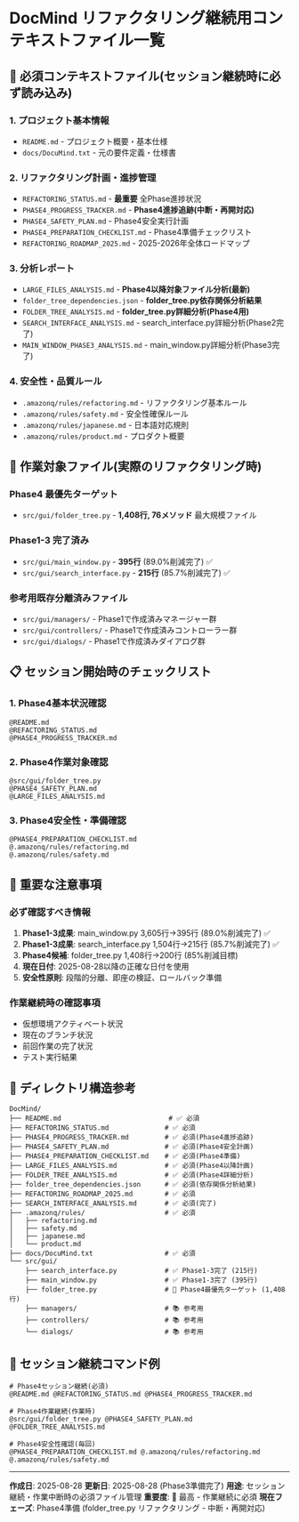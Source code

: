 # DocMind リファクタリング継続用コンテキストファイル一覧

## 🎯 必須コンテキストファイル(セッション継続時に必ず読み込み)

### 1. プロジェクト基本情報
- `README.md` - プロジェクト概要・基本仕様
- `docs/DocuMind.txt` - 元の要件定義・仕様書

### 2. リファクタリング計画・進捗管理
- `REFACTORING_STATUS.md` - **最重要** 全Phase進捗状況
- `PHASE4_PROGRESS_TRACKER.md` - **Phase4進捗追跡(中断・再開対応)**
- `PHASE4_SAFETY_PLAN.md` - Phase4安全実行計画
- `PHASE4_PREPARATION_CHECKLIST.md` - Phase4準備チェックリスト
- `REFACTORING_ROADMAP_2025.md` - 2025-2026年全体ロードマップ

### 3. 分析レポート
- `LARGE_FILES_ANALYSIS.md` - **Phase4以降対象ファイル分析(最新)**
- `folder_tree_dependencies.json` - **folder_tree.py依存関係分析結果**
- `FOLDER_TREE_ANALYSIS.md` - **folder_tree.py詳細分析(Phase4用)**
- `SEARCH_INTERFACE_ANALYSIS.md` - search_interface.py詳細分析(Phase2完了)
- `MAIN_WINDOW_PHASE3_ANALYSIS.md` - main_window.py詳細分析(Phase3完了)

### 4. 安全性・品質ルール
- `.amazonq/rules/refactoring.md` - リファクタリング基本ルール
- `.amazonq/rules/safety.md` - 安全性確保ルール
- `.amazonq/rules/japanese.md` - 日本語対応規則
- `.amazonq/rules/product.md` - プロダクト概要

## 🔧 作業対象ファイル(実際のリファクタリング時)

### Phase4 最優先ターゲット
- `src/gui/folder_tree.py` - **1,408行, 76メソッド** 最大規模ファイル

### Phase1-3 完了済み
- `src/gui/main_window.py` - **395行** (89.0%削減完了) ✅
- `src/gui/search_interface.py` - **215行** (85.7%削減完了) ✅

### 参考用既存分離済みファイル
- `src/gui/managers/` - Phase1で作成済みマネージャー群
- `src/gui/controllers/` - Phase1で作成済みコントローラー群
- `src/gui/dialogs/` - Phase1で作成済みダイアログ群

## 📋 セッション開始時のチェックリスト

### 1. Phase4基本状況確認
```
@README.md
@REFACTORING_STATUS.md
@PHASE4_PROGRESS_TRACKER.md
```

### 2. Phase4作業対象確認
```
@src/gui/folder_tree.py
@PHASE4_SAFETY_PLAN.md
@LARGE_FILES_ANALYSIS.md
```

### 3. Phase4安全性・準備確認
```
@PHASE4_PREPARATION_CHECKLIST.md
@.amazonq/rules/refactoring.md
@.amazonq/rules/safety.md
```

## 🚨 重要な注意事項

### 必ず確認すべき情報
1. **Phase1-3成果**: main_window.py 3,605行→395行 (89.0%削減完了) ✅
2. **Phase1-3成果**: search_interface.py 1,504行→215行 (85.7%削減完了) ✅
3. **Phase4候補**: folder_tree.py 1,408行→200行 (85%削減目標)
4. **現在日付**: 2025-08-28以降の正確な日付を使用
5. **安全性原則**: 段階的分離、即座の検証、ロールバック準備

### 作業継続時の確認事項
- 仮想環境アクティベート状況
- 現在のブランチ状況
- 前回作業の完了状況
- テスト実行結果

## 📁 ディレクトリ構造参考

```
DocMind/
├── README.md                           # ✅ 必須
├── REFACTORING_STATUS.md              # ✅ 必須
├── PHASE4_PROGRESS_TRACKER.md         # ✅ 必須(Phase4進捗追跡)
├── PHASE4_SAFETY_PLAN.md              # ✅ 必須(Phase4安全計画)
├── PHASE4_PREPARATION_CHECKLIST.md    # ✅ 必須(Phase4準備)
├── LARGE_FILES_ANALYSIS.md            # ✅ 必須(Phase4以降計画)
├── FOLDER_TREE_ANALYSIS.md            # ✅ 必須(Phase4詳細分析)
├── folder_tree_dependencies.json      # ✅ 必須(依存関係分析結果)
├── REFACTORING_ROADMAP_2025.md        # ✅ 必須
├── SEARCH_INTERFACE_ANALYSIS.md       # ✅ 必須(完了)
├── .amazonq/rules/                    # ✅ 必須
│   ├── refactoring.md
│   ├── safety.md
│   ├── japanese.md
│   └── product.md
├── docs/DocuMind.txt                  # ✅ 必須
└── src/gui/
    ├── search_interface.py            # ✅ Phase1-3完了 (215行)
    ├── main_window.py                 # ✅ Phase1-3完了 (395行)
    ├── folder_tree.py                 # 🎯 Phase4最優先ターゲット (1,408行)
    ├── managers/                      # 📚 参考用
    ├── controllers/                   # 📚 参考用
    └── dialogs/                       # 📚 参考用
```

## 🔄 セッション継続コマンド例

```
# Phase4セッション継続(必須)
@README.md @REFACTORING_STATUS.md @PHASE4_PROGRESS_TRACKER.md

# Phase4作業継続(作業時)
@src/gui/folder_tree.py @PHASE4_SAFETY_PLAN.md @FOLDER_TREE_ANALYSIS.md

# Phase4安全性確認(毎回)
@PHASE4_PREPARATION_CHECKLIST.md @.amazonq/rules/refactoring.md @.amazonq/rules/safety.md
```

---
**作成日**: 2025-08-28
**更新日**: 2025-08-28 (Phase3準備完了)
**用途**: セッション継続・作業中断時の必須ファイル管理
**重要度**: 🔴 最高 - 作業継続に必須
**現在フェーズ**: Phase4準備 (folder_tree.py リファクタリング - 中断・再開対応)